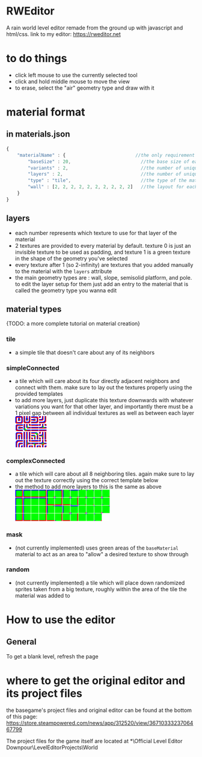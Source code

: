# RWEditor
A rain world level editor remade from the ground up with javascript and html/css. link to my editor: https://rweditor.net

# to do things
* click left mouse to use the currently selected tool
* click and hold middle mouse to move the view
* to erase, select the "air" geometry type and draw with it

# material format

## in **materials.json**
```javascript
{
	"materialName" : {                          //the only requirement for the material name is that it's different from every other name in the json file
		"baseSize" : 20,                          //the base size of each asset in pixels. this is used to split the big textures you make into a bunch of small ones i can use
		"variants" : 2,                           //the number of unique versions of the same tile. in the editor you can choose a specific variant or a random one
		"layers" : 2,                             //the number of unique layer textures you are using for the material
		"type" : "tile",                          //the type of the material. see below for all supported material types
		"wall" : [2, 2, 2, 2, 2, 2, 2, 2, 2, 2]   //the layout for each layer of the material. a tile is always made of 10 layers. see below for what each number means in this
	}
}
```

## layers
* each number represents which texture to use for that layer of the material
* 2 textures are provided to every material by default. texture 0 is just an invisible texture to be used as padding, and texture 1 is a green texture in the shape of the geometry you've selected
* every texture after 1 (so 2-infinity) are textures that you added manually to the material with the ```layers``` attribute
* the main geometry types are : wall, slope, semisolid platform, and pole. to edit the layer setup for them just add an entry to the material that is called the geometry type you wanna edit

## material types
{TODO: a more complete tutorial on material creation}
### tile 
* a simple tile that doesn't care about any of its neighbors

### simpleConnected
* a tile which will care about its four directly adjacent neighbors and connect with them. make sure to lay out the textures properly using the provided templates
* to add more layers, just duplicate this texture downwards with whatever variations you want for that other layer, and importantly there must be a 1 pixel gap between all individual textures as well as between each layer
![simpleConnected texture template](resources/render/materials/small%20pipes/0/wall.png)

### complexConnected
* a tile which will care about all 8 neighboring tiles. again make sure to lay out the texture correctly using the correct template below
* the method to add more layers to this is the same as above
![complexConnected texture template](resources/render/materials/standard/0/wall.png)

### mask
* (not currently implemented) uses green areas of the ```baseMaterial``` material to act as an area to "allow" a desired texture to show through

### random
* (not currently implemented) a tile which will place down randomized sprites taken from a big texture, roughly within the area of the tile the material was added to


# How to use the editor
## General
To get a blank level, refresh the page

# where to get the original editor and its project files
the basegame's project files and original editor can be found at the bottom of this page: https://store.steampowered.com/news/app/312520/view/3671033323706467799

The project files for the game itself are located at *\Official Level Editor Downpour\LevelEditorProjects\World
